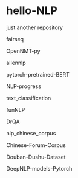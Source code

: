 # hello-NLP
just another repository

fairseq

OpenNMT-py

allennlp

pytorch-pretrained-BERT

NLP-progress

text_classification

funNLP

DrQA

nlp_chinese_corpus

Chinese-Forum-Corpus

Douban-Dushu-Dataset

DeepNLP-models-Pytorch
